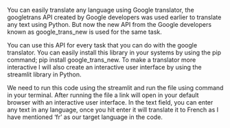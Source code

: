 You can easily translate any language using Google translator, the googletrans API created by Google developers was used earlier to translate any text using Python. But now the new API from the Google developers known as google_trans_new is used for the same task.

You can use this API for every task that you can do with the google translator. You can easily install this library in your systems by using the pip command; pip install google_trans_new. To make a translator more interactive I will also create an interactive user interface by using the streamlit library in Python.

We need to run this code using the streamlit and  run the  file using  command in your terminal. After running the file a link will open in your default browser with an interactive user interface. In the text field, you can enter any text in any language, once you hit enter it will translate it to French as I have mentioned ‘fr’ as our target language in the code.
